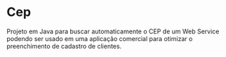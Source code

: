# Cep
 Projeto em Java para buscar automaticamente o CEP de um Web Service podendo ser usado em uma aplicação comercial para otimizar o preenchimento de cadastro de clientes.
